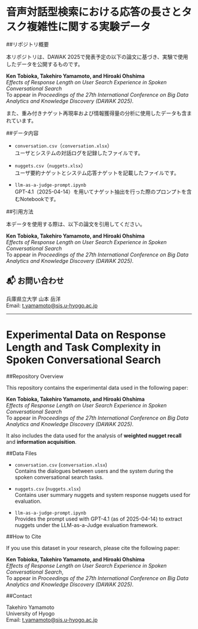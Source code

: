 # 音声対話型検索における応答の長さとタスク複雑性に関する実験データ

##リポジトリ概要

本リポジトリは、DAWAK 2025で発表予定の以下の論文に基づき、実験で使用したデータを公開するものです。

**Ken Tobioka, Takehiro Yamamoto, and Hiroaki Ohshima**  
*Effects of Response Length on User Search Experience in Spoken Conversational Search*  
To appear in *Proceedings of the 27th International Conference on Big Data Analytics and Knowledge Discovery (DAWAK 2025)*.

また、重み付きナゲット再現率および情報獲得量の分析に使用したデータも含まれています。

##データ内容

- `conversation.csv`（`conversation.xlsx`）  
  ユーザとシステムの対話ログを記録したファイルです。

- `nuggets.csv`（`nuggets.xlsx`）  
  ユーザ要約ナゲットとシステム応答ナゲットを記載したファイルです。

- `llm-as-a-judge-prompt.ipynb`  
  GPT-4.1（2025-04-14）を用いてナゲット抽出を行った際のプロンプトを含むNotebookです。

##引用方法

本データを使用する際は、以下の論文を引用してください。

**Ken Tobioka, Takehiro Yamamoto, and Hiroaki Ohshima**  
*Effects of Response Length on User Search Experience in Spoken Conversational Search*  
To appear in *Proceedings of the 27th International Conference on Big Data Analytics and Knowledge Discovery (DAWAK 2025)*.

## 📬 お問い合わせ

兵庫県立大学 山本 岳洋  
Email: t.yamamoto@sis.u-hyogo.ac.jp

---

# Experimental Data on Response Length and Task Complexity in Spoken Conversational Search

##Repository Overview

This repository contains the experimental data used in the following paper:

**Ken Tobioka, Takehiro Yamamoto, and Hiroaki Ohshima**  
*Effects of Response Length on User Search Experience in Spoken Conversational Search*  
To appear in *Proceedings of the 27th International Conference on Big Data Analytics and Knowledge Discovery (DAWAK 2025)*.

It also includes the data used for the analysis of **weighted nugget recall** and **information acquisition**.

##Data Files

- `conversation.csv` (`conversation.xlsx`)  
  Contains the dialogues between users and the system during the spoken conversational search tasks.

- `nuggets.csv` (`nuggets.xlsx`)  
  Contains user summary nuggets and system response nuggets used for evaluation.

- `llm-as-a-judge-prompt.ipynb`  
  Provides the prompt used with GPT-4.1 (as of 2025-04-14) to extract nuggets under the LLM-as-a-Judge evaluation framework.

##How to Cite

If you use this dataset in your research, please cite the following paper:

**Ken Tobioka, Takehiro Yamamoto, and Hiroaki Ohshima**  
*Effects of Response Length on User Search Experience in Spoken Conversational Search*,  
To appear in *Proceedings of the 27th International Conference on Big Data Analytics and Knowledge Discovery (DAWAK 2025)*.

##Contact

Takehiro Yamamoto  
University of Hyogo  
Email: t.yamamoto@sis.u-hyogo.ac.jp
